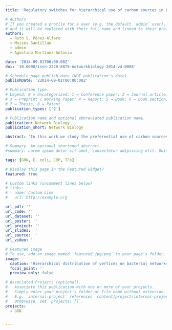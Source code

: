 ```yaml
---
title: 'Regulatory switches for hierarchical use of carbon sources in E. coli'

# Authors
# If you created a profile for a user (e.g. the default `admin` user), write the username (folder name) here
# and it will be replaced with their full name and linked to their profile.
authors:
  - Ruth S. Pérez-Alfaro
  - Moisés Santillán
  - admin
  - Agustino Martínez-Antonio

date: '2014-09-01T00:00:00Z'
doi: '10.0000/issn-2220-8879-networkbiology-2014-v4-0008'

# Schedule page publish date (NOT publication's date).
publishDate: '22014-09-01T00:00:00Z'

# Publication type.
# Legend: 0 = Uncategorized; 1 = Conference paper; 2 = Journal article;
# 3 = Preprint / Working Paper; 4 = Report; 5 = Book; 6 = Book section;
# 7 = Thesis; 8 = Patent
publication_types: ['2']

# Publication name and optional abbreviated publication name.
publication: Network Biology
publication_short: Network Biology

abstract: 'In this work we study the preferential use of carbon sources in the bacterium Escherichia coli. To that end we engineered transcriptional fusions of the reporter gene gfpmut2, downstream of transcription-factor promoters, and analyzed their activity under several conditions. The chosen transcription factors are known to regulate catabolic operons associated to the consumption of alternative sugars. The obtained results indicate the following hierarchical order of sugar preference in this bacterium: glucose > arabinose > sorbitol > galactose. Further dynamical results allowed us to conjecture that this hierarchical behavior might be operated by at least the following three regulatory strategies: 1) the coordinated activation of the corresponding operons by the global regulator catabolic repressor protein (CRP), 2) their asymmetrical responses to specific and unspecific sugars and, 3) the architecture of the associated gene regulatory networks.'

# Summary. An optional shortened abstract.
#summary: Lorem ipsum dolor sit amet, consectetur adipiscing elit. Duis posuere tellus ac convallis placerat. Proin tincidunt magna sed ex sollicitudin condimentum.

tags: [GRN, E. coli, CRP, TFs]

# Display this page in the Featured widget?
featured: true

# Custom links (uncomment lines below)
# links:
# - name: Custom Link
#   url: http://example.org

url_pdf: ''
url_code: ''
url_dataset: ''
url_poster: ''
url_project: ''
url_slides: ''
url_source: ''
url_video: ''

# Featured image
# To use, add an image named `featured.jpg/png` to your page's folder.
image:
  caption: 'Hierarchical distribution of vertices on bacterial networks'
  focal_point: ''
  preview_only: false

# Associated Projects (optional).
#   Associate this publication with one or more of your projects.
#   Simply enter your project's folder or file name without extension.
#   E.g. `internal-project` references `content/project/internal-project/index.md`.
#   Otherwise, set `projects: []`.
projects:
  - GRN


---
```


